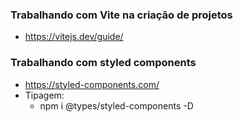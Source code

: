### Trabalhando com Vite na criação de projetos
- https://vitejs.dev/guide/

### Trabalhando com styled components
- https://styled-components.com/
- Tipagem:
  - npm i @types/styled-components -D